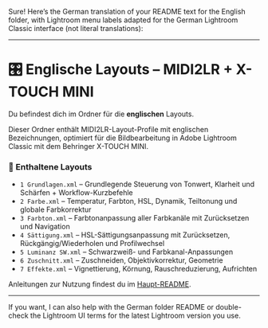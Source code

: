 Sure! Here’s the German translation of your README text for the English folder, with Lightroom menu labels adapted for the German Lightroom Classic interface (not literal translations):

---

# 🎛️ Englische Layouts – MIDI2LR + X-TOUCH MINI

Du befindest dich im Ordner für die **englischen** Layouts.

Dieser Ordner enthält MIDI2LR-Layout-Profile mit englischen Bezeichnungen, optimiert für die Bildbearbeitung in Adobe Lightroom Classic mit dem Behringer X-TOUCH MINI.

### 📄 Enthaltene Layouts

* `1 Grundlagen.xml` – Grundlegende Steuerung von Tonwert, Klarheit und Schärfen + Workflow-Kurzbefehle
* `2 Farbe.xml` – Temperatur, Farbton, HSL, Dynamik, Teiltonung und globale Farbkorrektur
* `3 Farbton.xml` – Farbtonanpassung aller Farbkanäle mit Zurücksetzen und Navigation
* `4 Sättigung.xml` – HSL-Sättigungsanpassung mit Zurücksetzen, Rückgängig/Wiederholen und Profilwechsel
* `5 Luminanz SW.xml` – Schwarzweiß- und Farbkanal-Anpassungen
* `6 Zuschnitt.xml` – Zuschneiden, Objektivkorrektur, Geometrie
* `7 Effekte.xml` – Vignettierung, Körnung, Rauschreduzierung, Aufrichten

Anleitungen zur Nutzung findest du im [Haupt-README](../README.md).

---

If you want, I can also help with the German folder README or double-check the Lightroom UI terms for the latest Lightroom version you use.
